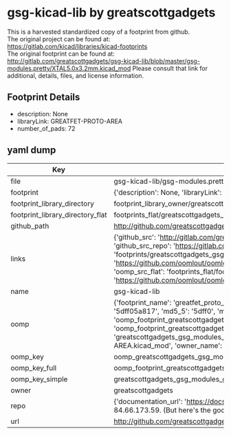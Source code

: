 # gsg-kicad-lib by greatscottgadgets  
This is a harvested standardized copy of a footprint from github.  
The original project can be found at:  
https://gitlab.com/kicad/libraries/kicad-footprints  
The original footprint can be found at:
http://gitlab.com/greatscottgadgets/gsg-kicad-lib/blob/master/gsg-modules.pretty/XTAL5.0x3.2mm.kicad_mod
Please consult that link for additional, details, files, and license information.  
## Footprint Details
* description: None  
* libraryLink: GREATFET-PROTO-AREA  
* number_of_pads: 72  
## yaml dump  
| Key | Value |  
| --- | --- |  
| file | gsg-kicad-lib/gsg-modules.pretty/GREATFET-PROTO-AREA.kicad_mod |  
| footprint | {'description': None, 'libraryLink': 'GREATFET-PROTO-AREA', 'number_of_pads': 72} |  
| footprint_library_directory | footprint_library_owner/greatscottgadgets_gsg-kicad-lib |  
| footprint_library_directory_flat | footprints_flat/greatscottgadgets_gsg_modules_greatfet_proto_area/working |  
| github_path | http://github.com/greatscottgadgets/gsg-kicad-lib/blob/master/gsg-modules.pretty/GREATFET-PROTO-AREA.kicad_mod |  
| links | {'github_src': 'http://gitlab.com/greatscottgadgets/gsg-kicad-lib/blob/master/gsg-modules.pretty/XTAL5.0x3.2mm.kicad_mod', 'github_src_repo': 'https://gitlab.com/kicad/libraries/kicad-footprints', 'oomp_bot': 'footprints/greatscottgadgets_gsg_modules_greatfet_proto_area/working', 'oomp_bot_github': 'https://github.com/oomlout/oomlout_oomp_footprint_bot/tree/main/footprints/greatscottgadgets_gsg_modules_greatfet_proto_area/working', 'oomp_src_flat': 'footprints_flat/footprints_flat/greatscottgadgets_gsg_modules_greatfet_proto_area/working', 'oomp_src_flat_github': 'https://github.com/oomlout/oomlout_oomp_footprint_src/tree/main/footprints_flat/greatscottgadgets_gsg_modules_greatfet_proto_area/working'} |  
| name | gsg-kicad-lib |  
| oomp | {'footprint_name': 'greatfet_proto_area', 'library_name': 'gsg_modules', 'md5': '5dff05a817728cc209ba1db55beac4ac', 'md5_10': '5dff05a817', 'md5_5': '5dff0', 'md5_6': '5dff05', 'oomp_key': 'oomp_greatscottgadgets_gsg_modules_greatfet_proto_area', 'oomp_key_extra': 'oomp_footprint_greatscottgadgets_gsg_modules_greatfet_proto_area', 'oomp_key_full': 'oomp_footprint_greatscottgadgets_gsg_modules_greatfet_proto_area_5dff05', 'oomp_key_simple': 'greatscottgadgets_gsg_modules_greatfet_proto_area', 'original_filename': 'gsg-kicad-lib/gsg-modules.pretty/GREATFET-PROTO-AREA.kicad_mod', 'owner_name': 'greatscottgadgets'} |  
| oomp_key | oomp_greatscottgadgets_gsg_modules_greatfet_proto_area |  
| oomp_key_full | oomp_footprint_greatscottgadgets_gsg_modules_greatfet_proto_area |  
| oomp_key_simple | greatscottgadgets_gsg_modules_greatfet_proto_area |  
| owner | greatscottgadgets |  
| repo | {'documentation_url': 'https://docs.github.com/rest/overview/resources-in-the-rest-api#rate-limiting', 'message': "API rate limit exceeded for 84.66.173.59. (But here's the good news: Authenticated requests get a higher rate limit. Check out the documentation for more details.)"} |  
| url | http://github.com/greatscottgadgets/gsg-kicad-lib |  

